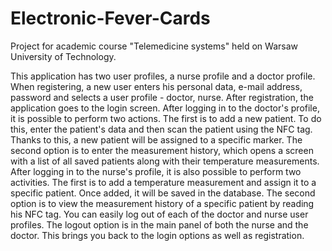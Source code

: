 # Electronic-Fever-Cards
Project for academic course "Telemedicine systems" held on Warsaw University of Technology. 

This application has two user profiles, a nurse profile and a doctor profile. When registering, a new user enters his personal data, e-mail address, password and selects a user profile - doctor, nurse.
After registration, the application goes to the login screen.
After logging in to the doctor's profile, it is possible to perform two actions. The first is to add a new patient. To do this, enter the patient's data and then scan the patient using the NFC tag. Thanks to this, a new patient will be assigned to a specific marker. 
The second option is to enter the measurement history, which opens a screen with a list of all saved patients along with their temperature measurements.
After logging in to the nurse's profile, it is also possible to perform two activities. The first is to add a temperature measurement and assign it to a specific patient. Once added, it will be saved in the database. 
The second option is to view the measurement history of a specific patient by reading his NFC tag.
You can easily log out of each of the doctor and nurse user profiles. The logout option is in the main panel of both the nurse and the doctor. This brings you back to the login options as well as registration. 
